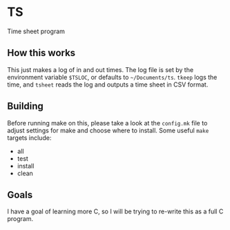 # TS
Time sheet program

## How this works
This just makes a log of in and out times. The log file is set by the
environment variable `$TSLOC`, or defaults to `~/Documents/ts`. `tkeep` logs the
time, and `tsheet` reads the log and outputs a time sheet in CSV format.

## Building
Before running make on this, please take a look at the `config.mk` file to
adjust settings for make and choose where to install.
Some useful `make` targets include:
- all
- test
- install
- clean

## Goals
I have a goal of learning more C, so I will be trying to re-write this as a full
C program.
